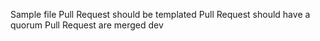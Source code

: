 Sample file
Pull Request should be templated
Pull Request should have a quorum
Pull Request are merged
dev
